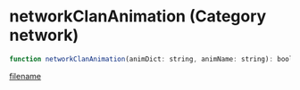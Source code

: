 # networkClanAnimation (Category network)

```js
function networkClanAnimation(animDict: string, animName: string): boolean
```

[filename](networkClanAnimation_m.md ':include')